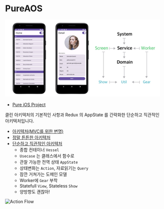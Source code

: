 # PureAOS

![Architecture](asset-pure-android.jpg)

* [Pure iOS Project](https://github.com/kiroshin/PureIOS)

클린 아키텍처의 기본적인 사항과 Redux 의 AppState 를 간략화한 단순하고 직관적인 아키텍처입니다.

* [아키텍처(MVC를 위한 변명)](https://kiroshin.github.io/2024-07-15-architecture)
* [정말 튼튼한 아키텍처](https://kiroshin.github.io/2024-07-17-pure-simple)
* [단순하고 직관적인 아키텍처](https://kiroshin.github.io/2024-07-22-hello-pure)
  - 종합 컨테이너 `Vessel`
  - `Usecase` 는 클래스에서 함수로
  - 관찰 가능한 전역 상태 `AppState`
  - 상태변화는 `Action`, 자료읽기는 `Query`
  - 잠깐 거쳐가는 도메인 모델
  - Worker에 `Gear` 부착
  - Statefull `View`, Stateless `Show`
  - 양방향도 괜찮아!


![Action Flow](https://kiroshin.github.io/assets/architecture-action-flow.svg)